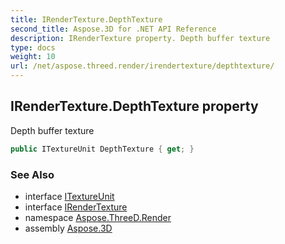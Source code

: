 ```yaml
---
title: IRenderTexture.DepthTexture
second_title: Aspose.3D for .NET API Reference
description: IRenderTexture property. Depth buffer texture
type: docs
weight: 10
url: /net/aspose.threed.render/irendertexture/depthtexture/
---
```

## IRenderTexture.DepthTexture property

Depth buffer texture

```csharp
public ITextureUnit DepthTexture { get; }
```

### See Also

* interface [ITextureUnit](../../itextureunit/)
* interface [IRenderTexture](../)
* namespace [Aspose.ThreeD.Render](../../../aspose.threed.render/)
* assembly [Aspose.3D](../../../)


